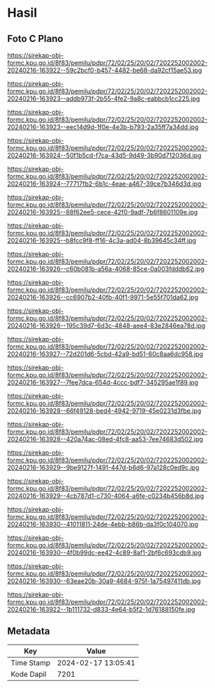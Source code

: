 # Hasil

## Foto C Plano

https://sirekap-obj-formc.kpu.go.id/8f83/pemilu/pdpr/72/02/25/20/02/7202252002002-20240216-163922--59c2bcf0-b457-4482-be68-da92cf15ae53.jpg

https://sirekap-obj-formc.kpu.go.id/8f83/pemilu/pdpr/72/02/25/20/02/7202252002002-20240216-163923--addb973f-2b55-4fe2-9a8c-eabbcb1cc225.jpg

https://sirekap-obj-formc.kpu.go.id/8f83/pemilu/pdpr/72/02/25/20/02/7202252002002-20240216-163923--eec14d9d-1f0e-4e3b-b793-2a35ff7a34dd.jpg

https://sirekap-obj-formc.kpu.go.id/8f83/pemilu/pdpr/72/02/25/20/02/7202252002002-20240216-163924--50f1b5cd-f7ca-43d5-9d49-3b90d712036d.jpg

https://sirekap-obj-formc.kpu.go.id/8f83/pemilu/pdpr/72/02/25/20/02/7202252002002-20240216-163924--77717fb2-6b1c-4eae-a467-39ce7b346d3d.jpg

https://sirekap-obj-formc.kpu.go.id/8f83/pemilu/pdpr/72/02/25/20/02/7202252002002-20240216-163925--88f62ee5-cece-42f0-9adf-7b6f8601109e.jpg

https://sirekap-obj-formc.kpu.go.id/8f83/pemilu/pdpr/72/02/25/20/02/7202252002002-20240216-163925--b8fcc9f8-ff16-4c3a-ad04-8b39645c34ff.jpg

https://sirekap-obj-formc.kpu.go.id/8f83/pemilu/pdpr/72/02/25/20/02/7202252002002-20240216-163926--c60b081b-a56a-4068-85ce-0a003fdddb62.jpg

https://sirekap-obj-formc.kpu.go.id/8f83/pemilu/pdpr/72/02/25/20/02/7202252002002-20240216-163926--cc6907b2-40fb-40f1-9971-5e55f701da62.jpg

https://sirekap-obj-formc.kpu.go.id/8f83/pemilu/pdpr/72/02/25/20/02/7202252002002-20240216-163926--195c39d7-6d3c-4848-aee4-83e2846ea78d.jpg

https://sirekap-obj-formc.kpu.go.id/8f83/pemilu/pdpr/72/02/25/20/02/7202252002002-20240216-163927--72d201d6-5cbd-42a9-bd51-60c8aa6dc958.jpg

https://sirekap-obj-formc.kpu.go.id/8f83/pemilu/pdpr/72/02/25/20/02/7202252002002-20240216-163927--7fee7dca-654d-4ccc-bdf7-345295ae1f89.jpg

https://sirekap-obj-formc.kpu.go.id/8f83/pemilu/pdpr/72/02/25/20/02/7202252002002-20240216-163928--66f49128-bed4-4942-9719-45e0231d3fbe.jpg

https://sirekap-obj-formc.kpu.go.id/8f83/pemilu/pdpr/72/02/25/20/02/7202252002002-20240216-163928--420a74ac-08ed-4fc8-aa53-7ee74683d502.jpg

https://sirekap-obj-formc.kpu.go.id/8f83/pemilu/pdpr/72/02/25/20/02/7202252002002-20240216-163929--9be9127f-1491-447d-b6d6-97a128c0ed9c.jpg

https://sirekap-obj-formc.kpu.go.id/8f83/pemilu/pdpr/72/02/25/20/02/7202252002002-20240216-163929--4cb787d1-c730-4064-a6fe-c0234b456b8d.jpg

https://sirekap-obj-formc.kpu.go.id/8f83/pemilu/pdpr/72/02/25/20/02/7202252002002-20240216-163930--41011811-24de-4ebb-b86b-da3f0c104070.jpg

https://sirekap-obj-formc.kpu.go.id/8f83/pemilu/pdpr/72/02/25/20/02/7202252002002-20240216-163930--4f0b99dc-ee42-4c89-8af1-2bf6c693cdb9.jpg

https://sirekap-obj-formc.kpu.go.id/8f83/pemilu/pdpr/72/02/25/20/02/7202252002002-20240216-163930--63eae20b-30a9-4684-975f-1a75497411db.jpg

https://sirekap-obj-formc.kpu.go.id/8f83/pemilu/pdpr/72/02/25/20/02/7202252002002-20240216-163922--1b111732-d833-4e64-b5f2-1d76188150fe.jpg


## Metadata

| Key        | Value               |
| ---------- | ------------------- |
| Time Stamp | 2024-02-17 13:05:41 |
| Kode Dapil | 7201                |



